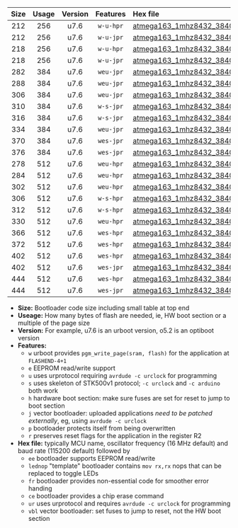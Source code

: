 |Size|Usage|Version|Features|Hex file|
|:-:|:-:|:-:|:-:|:--|
|212|256|u7.6|`w-u-hpr`|[atmega163_1mhz8432_38400bps_ur.hex](https://raw.githubusercontent.com/stefanrueger/urboot/main//atmega163_1mhz8432_38400bps_ur.hex)|
|212|256|u7.6|`w-u-jpr`|[atmega163_1mhz8432_38400bps_ur_vbl.hex](https://raw.githubusercontent.com/stefanrueger/urboot/main//atmega163_1mhz8432_38400bps_ur_vbl.hex)|
|218|256|u7.6|`w-u-hpr`|[atmega163_1mhz8432_38400bps_lednop_ur.hex](https://raw.githubusercontent.com/stefanrueger/urboot/main//atmega163_1mhz8432_38400bps_lednop_ur.hex)|
|218|256|u7.6|`w-u-jpr`|[atmega163_1mhz8432_38400bps_lednop_ur_vbl.hex](https://raw.githubusercontent.com/stefanrueger/urboot/main//atmega163_1mhz8432_38400bps_lednop_ur_vbl.hex)|
|282|384|u7.6|`weu-jpr`|[atmega163_1mhz8432_38400bps_ee_ur_vbl.hex](https://raw.githubusercontent.com/stefanrueger/urboot/main//atmega163_1mhz8432_38400bps_ee_ur_vbl.hex)|
|288|384|u7.6|`weu-jpr`|[atmega163_1mhz8432_38400bps_ee_lednop_ur_vbl.hex](https://raw.githubusercontent.com/stefanrueger/urboot/main//atmega163_1mhz8432_38400bps_ee_lednop_ur_vbl.hex)|
|306|384|u7.6|`weu-jpr`|[atmega163_1mhz8432_38400bps_ee_lednop_fr_ur_vbl.hex](https://raw.githubusercontent.com/stefanrueger/urboot/main//atmega163_1mhz8432_38400bps_ee_lednop_fr_ur_vbl.hex)|
|310|384|u7.6|`w-s-jpr`|[atmega163_1mhz8432_38400bps_vbl.hex](https://raw.githubusercontent.com/stefanrueger/urboot/main//atmega163_1mhz8432_38400bps_vbl.hex)|
|316|384|u7.6|`w-s-jpr`|[atmega163_1mhz8432_38400bps_lednop_vbl.hex](https://raw.githubusercontent.com/stefanrueger/urboot/main//atmega163_1mhz8432_38400bps_lednop_vbl.hex)|
|334|384|u7.6|`weu-jpr`|[atmega163_1mhz8432_38400bps_ee_lednop_fr_ce_ur_vbl.hex](https://raw.githubusercontent.com/stefanrueger/urboot/main//atmega163_1mhz8432_38400bps_ee_lednop_fr_ce_ur_vbl.hex)|
|370|384|u7.6|`wes-jpr`|[atmega163_1mhz8432_38400bps_ee_vbl.hex](https://raw.githubusercontent.com/stefanrueger/urboot/main//atmega163_1mhz8432_38400bps_ee_vbl.hex)|
|376|384|u7.6|`wes-jpr`|[atmega163_1mhz8432_38400bps_ee_lednop_vbl.hex](https://raw.githubusercontent.com/stefanrueger/urboot/main//atmega163_1mhz8432_38400bps_ee_lednop_vbl.hex)|
|278|512|u7.6|`weu-hpr`|[atmega163_1mhz8432_38400bps_ee_ur.hex](https://raw.githubusercontent.com/stefanrueger/urboot/main//atmega163_1mhz8432_38400bps_ee_ur.hex)|
|284|512|u7.6|`weu-hpr`|[atmega163_1mhz8432_38400bps_ee_lednop_ur.hex](https://raw.githubusercontent.com/stefanrueger/urboot/main//atmega163_1mhz8432_38400bps_ee_lednop_ur.hex)|
|302|512|u7.6|`weu-hpr`|[atmega163_1mhz8432_38400bps_ee_lednop_fr_ur.hex](https://raw.githubusercontent.com/stefanrueger/urboot/main//atmega163_1mhz8432_38400bps_ee_lednop_fr_ur.hex)|
|306|512|u7.6|`w-s-hpr`|[atmega163_1mhz8432_38400bps.hex](https://raw.githubusercontent.com/stefanrueger/urboot/main//atmega163_1mhz8432_38400bps.hex)|
|312|512|u7.6|`w-s-hpr`|[atmega163_1mhz8432_38400bps_lednop.hex](https://raw.githubusercontent.com/stefanrueger/urboot/main//atmega163_1mhz8432_38400bps_lednop.hex)|
|330|512|u7.6|`weu-hpr`|[atmega163_1mhz8432_38400bps_ee_lednop_fr_ce_ur.hex](https://raw.githubusercontent.com/stefanrueger/urboot/main//atmega163_1mhz8432_38400bps_ee_lednop_fr_ce_ur.hex)|
|366|512|u7.6|`wes-hpr`|[atmega163_1mhz8432_38400bps_ee.hex](https://raw.githubusercontent.com/stefanrueger/urboot/main//atmega163_1mhz8432_38400bps_ee.hex)|
|372|512|u7.6|`wes-hpr`|[atmega163_1mhz8432_38400bps_ee_lednop.hex](https://raw.githubusercontent.com/stefanrueger/urboot/main//atmega163_1mhz8432_38400bps_ee_lednop.hex)|
|402|512|u7.6|`wes-hpr`|[atmega163_1mhz8432_38400bps_ee_lednop_fr.hex](https://raw.githubusercontent.com/stefanrueger/urboot/main//atmega163_1mhz8432_38400bps_ee_lednop_fr.hex)|
|402|512|u7.6|`wes-jpr`|[atmega163_1mhz8432_38400bps_ee_lednop_fr_vbl.hex](https://raw.githubusercontent.com/stefanrueger/urboot/main//atmega163_1mhz8432_38400bps_ee_lednop_fr_vbl.hex)|
|444|512|u7.6|`wes-hpr`|[atmega163_1mhz8432_38400bps_ee_lednop_fr_ce.hex](https://raw.githubusercontent.com/stefanrueger/urboot/main//atmega163_1mhz8432_38400bps_ee_lednop_fr_ce.hex)|
|444|512|u7.6|`wes-jpr`|[atmega163_1mhz8432_38400bps_ee_lednop_fr_ce_vbl.hex](https://raw.githubusercontent.com/stefanrueger/urboot/main//atmega163_1mhz8432_38400bps_ee_lednop_fr_ce_vbl.hex)|

- **Size:** Bootloader code size including small table at top end
- **Useage:** How many bytes of flash are needed, ie, HW boot section or a multiple of the page size
- **Version:** For example, u7.6 is an urboot version, o5.2 is an optiboot version
- **Features:**
  + `w` urboot provides `pgm_write_page(sram, flash)` for the application at `FLASHEND-4+1`
  + `e` EEPROM read/write support
  + `u` uses urprotocol requiring `avrdude -c urclock` for programming
  + `s` uses skeleton of STK500v1 protocol; `-c urclock` and `-c arduino` both work
  + `h` hardware boot section: make sure fuses are set for reset to jump to boot section
  + `j` vector bootloader: uploaded applications *need to be patched externally*, eg, using `avrdude -c urclock`
  + `p` bootloader protects itself from being overwritten
  + `r` preserves reset flags for the application in the register R2
- **Hex file:** typically MCU name, oscillator frequency (16 MHz default) and baud rate (115200 default) followed by
  + `ee` bootloader supports EEPROM read/write
  + `lednop` "template" bootloader contains `mov rx,rx` nops that can be replaced to toggle LEDs
  + `fr` bootloader provides non-essential code for smoother error handing
  + `ce` bootloader provides a chip erase command
  + `ur` uses urprotocol and requires `avrdude -c urclock` for programming
  + `vbl` vector bootloader: set fuses to jump to reset, not the HW boot section
